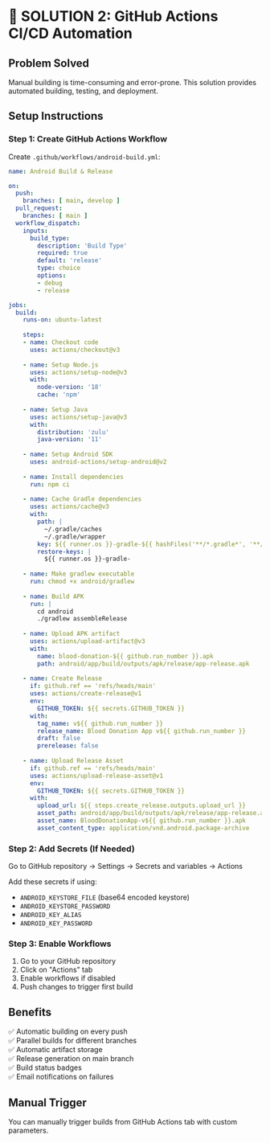 # 🤖 SOLUTION 2: GitHub Actions CI/CD Automation

## Problem Solved
Manual building is time-consuming and error-prone. This solution provides automated building, testing, and deployment.

## Setup Instructions

### Step 1: Create GitHub Actions Workflow

Create `.github/workflows/android-build.yml`:

```yaml
name: Android Build & Release

on:
  push:
    branches: [ main, develop ]
  pull_request:
    branches: [ main ]
  workflow_dispatch:
    inputs:
      build_type:
        description: 'Build Type'
        required: true
        default: 'release'
        type: choice
        options:
        - debug
        - release

jobs:
  build:
    runs-on: ubuntu-latest
    
    steps:
    - name: Checkout code
      uses: actions/checkout@v3
      
    - name: Setup Node.js
      uses: actions/setup-node@v3
      with:
        node-version: '18'
        cache: 'npm'
        
    - name: Setup Java
      uses: actions/setup-java@v3
      with:
        distribution: 'zulu'
        java-version: '11'
        
    - name: Setup Android SDK
      uses: android-actions/setup-android@v2
      
    - name: Install dependencies
      run: npm ci
      
    - name: Cache Gradle dependencies
      uses: actions/cache@v3
      with:
        path: |
          ~/.gradle/caches
          ~/.gradle/wrapper
        key: ${{ runner.os }}-gradle-${{ hashFiles('**/*.gradle*', '**/gradle-wrapper.properties') }}
        restore-keys: |
          ${{ runner.os }}-gradle-
          
    - name: Make gradlew executable
      run: chmod +x android/gradlew
      
    - name: Build APK
      run: |
        cd android
        ./gradlew assembleRelease
        
    - name: Upload APK artifact
      uses: actions/upload-artifact@v3
      with:
        name: blood-donation-${{ github.run_number }}.apk
        path: android/app/build/outputs/apk/release/app-release.apk
        
    - name: Create Release
      if: github.ref == 'refs/heads/main'
      uses: actions/create-release@v1
      env:
        GITHUB_TOKEN: ${{ secrets.GITHUB_TOKEN }}
      with:
        tag_name: v${{ github.run_number }}
        release_name: Blood Donation App v${{ github.run_number }}
        draft: false
        prerelease: false
        
    - name: Upload Release Asset
      if: github.ref == 'refs/heads/main'
      uses: actions/upload-release-asset@v1
      env:
        GITHUB_TOKEN: ${{ secrets.GITHUB_TOKEN }}
      with:
        upload_url: ${{ steps.create_release.outputs.upload_url }}
        asset_path: android/app/build/outputs/apk/release/app-release.apk
        asset_name: BloodDonationApp-v${{ github.run_number }}.apk
        asset_content_type: application/vnd.android.package-archive
```

### Step 2: Add Secrets (If Needed)
Go to GitHub repository → Settings → Secrets and variables → Actions

Add these secrets if using:
- `ANDROID_KEYSTORE_FILE` (base64 encoded keystore)
- `ANDROID_KEYSTORE_PASSWORD`
- `ANDROID_KEY_ALIAS`
- `ANDROID_KEY_PASSWORD`

### Step 3: Enable Workflows
1. Go to your GitHub repository
2. Click on "Actions" tab
3. Enable workflows if disabled
4. Push changes to trigger first build

## Benefits
✅ Automatic building on every push  
✅ Parallel builds for different branches  
✅ Automatic artifact storage  
✅ Release generation on main branch  
✅ Build status badges  
✅ Email notifications on failures  

## Manual Trigger
You can manually trigger builds from GitHub Actions tab with custom parameters.
